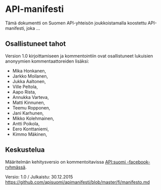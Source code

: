 # API-manifesti

Tämä dokumentti on Suomen API-yhteisön joukkoistamalla koostettu API-manifesti, joka ...

## Osallistuneet tahot

Version 1.0 kirjoittamiseen ja kommentointiin ovat osallistuneet lukuisien anonyymien kommentaattoreiden lisäksi: 

* Mika Honkanen, 
* Jarkko Moilanen,
* Jukka Aaltonen,
* Ville Peltola,
* Aapo Rista,
* Annukka Varteva,
* Matti Kinnunen,
* Teemu Ropponen,
* Jani Karhunen,
* Mikko Kolehmainen,
* Antti Poikola,
* Eero Konttaniemi,
* Kimmo Mäkinen,


## Keskustelua

Määritelmän kehitysversio on kommentoitavissa [API:suomi -facebook-ryhmässä](https://www.facebook.com/groups/apisuomi/). 

Versio: 1.0 / Julkaistu: 30.12.2015 https://github.com/apisuomi/apimanifesti/blob/master/fi/manifesto.md

